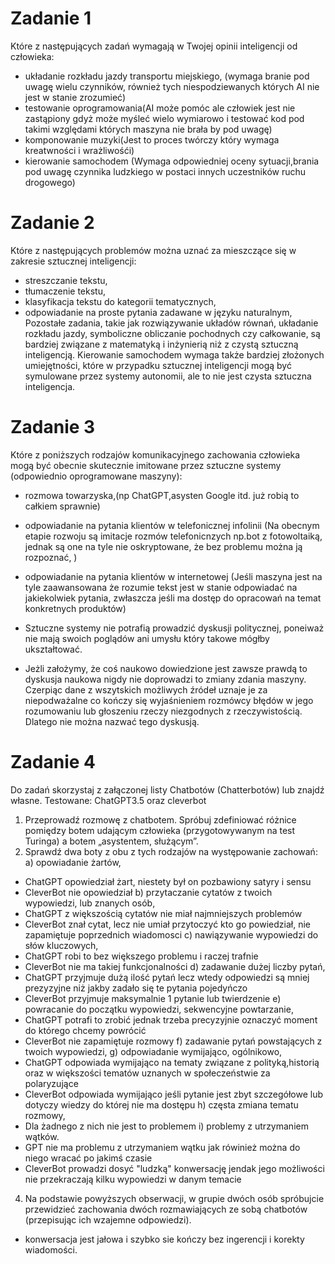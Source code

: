 # Zadanie 1
Które z następujących zadań wymagają w Twojej opinii inteligencji od człowieka:
- układanie rozkładu jazdy transportu miejskiego, (wymaga branie pod uwagę wielu czynników, również tych niespodziewanych których AI nie jest w stanie zrozumieć)
- testowanie oprogramowania(AI może pomóc ale człowiek jest nie zastąpiony gdyż może myśleć wielo wymiarowo i testować kod pod takimi względami których maszyna nie brała by pod uwagę)
- komponowanie muzyki(Jest to proces twórczy który wymaga kreatwności i wrażliwośći)
- kierowanie samochodem (Wymaga odpowiedniej oceny sytuacji,brania pod uwagę czynnika ludzkiego w postaci innych uczestników ruchu drogowego)
# Zadanie 2
Które z następujących problemów można uznać za mieszczące się w zakresie sztucznej
inteligencji:
- streszczanie tekstu,
- tłumaczenie tekstu,
- klasyfikacja tekstu do kategorii tematycznych,
- odpowiadanie na proste pytania zadawane w języku naturalnym,
Pozostałe zadania, takie jak rozwiązywanie układów równań, układanie rozkładu jazdy, symboliczne obliczanie pochodnych czy całkowanie, są bardziej związane z matematyką i inżynierią niż z czystą sztuczną inteligencją. Kierowanie samochodem wymaga także bardziej złożonych umiejętności, które w przypadku sztucznej inteligencji mogą być symulowane przez systemy autonomii, ale to nie jest czysta sztuczna inteligencja.
# Zadanie 3
Które z poniższych rodzajów komunikacyjnego zachowania człowieka mogą być
obecnie skutecznie imitowane przez sztuczne systemy (odpowiednio oprogramowane
maszyny):
- rozmowa towarzyska,(np ChatGPT,asysten Google itd. już robią to całkiem sprawnie)
- odpowiadanie na pytania klientów w telefonicznej infolinii (Na obecnym etapie rozwoju są imitacje rozmów telefonicnzych np.bot z fotowoltaiką, jednak są one na tyle nie oskryptowane, że bez problemu można ją rozpoznać, )
- odpowiadanie na pytania klientów w internetowej  (Jeśli maszyna jest na tyle zaawansowana że rozumie tekst jest w stanie odpowiadać na jakiekolwiek pytania, zwłaszcza jeśli ma dostęp do opracowań na temat konkretnych produktów)

- Sztuczne systemy nie potrafią prowadzić dyskusji politycznej, poneiważ nie mają swoich poglądów ani umysłu który takowe mógłby ukształtować.
- Jeżli założymy, że coś naukowo dowiedzione jest zawsze prawdą to dyskusja naukowa nigdy nie doprowadzi to zmiany zdania maszyny. Czerpiąc dane z wszytskich możliwych źródeł uznaje je za niepodważalne co kończy się wyjaśnieniem rozmówcy błędów w jego rozumowaniu lub głoszeniu rzeczy niezgodnych z rzeczywistością. Dlatego nie można nazwać tego dyskusją. 

# Zadanie 4
Do zadań skorzystaj z załączonej listy Chatbotów (Chatterbotów) lub znajdź własne.
Testowane: ChatGPT3.5 oraz cleverbot
1. Przeprowadź rozmowę z chatbotem. Spróbuj zdefiniować różnice pomiędzy
botem udającym człowieka (przygotowywanym na test Turinga) a botem
„asystentem, służącym”.
2. Sprawdź dwa boty z obu z tych rodzajów na występowanie zachowań:
a) opowiadanie żartów,
- ChatGPT opowiedział żart, niestety był on pozbawiony satyry i sensu
- CleverBot nie opowiedział
b) przytaczanie cytatów z twoich wypowiedzi, lub znanych osób,
- ChatGPT z większością cytatów nie miał najmniejszych problemów
- CleverBot znał cytat, lecz nie umiał przytoczyć kto go powiedział, nie zapamiętuje poprzednich wiadomosci
c) nawiązywanie wypowiedzi do słów kluczowych,
- ChatGPT robi to bez większego problemu i raczej trafnie
- CleverBot nie ma takiej funkcjonalności
d) zadawanie dużej liczby pytań,
- ChatGPT przyjmuje dużą ilość pytań lecz wtedy odpowiedzi są mniej prezyzyjne niż jakby zadało się te pytania pojedyńczo
- CleverBot przyjmuje maksymalnie 1 pytanie lub twierdzenie
e) powracanie do początku wypowiedzi, sekwencyjne powtarzanie,
- ChatGPT potrafi to zrobić jednak trzeba precyzyjnie oznaczyć moment do którego chcemy powrócić
- CleverBot nie zapamiętuje rozmowy
f) zadawanie pytań powstających z twoich wypowiedzi,
g) odpowiadanie wymijająco, ogólnikowo,
- ChatGPT odpowiada wymijająco na tematy związane z polityką,historią oraz w większości tematów uznanych w społeczeństwie za polaryzujące
- CleverBot odpowiada wymijająco jeśli pytanie jest zbyt szczegółowe lub dotyczy wiedzy do której nie ma dostępu
h) częsta zmiana tematu rozmowy,
- Dla żadnego z nich nie jest to problemem
i) problemy z utrzymaniem wątków.
- GPT nie ma problemu z utrzymaniem wątku jak rówinież można do niego wracać po jakimś czasie
- CleverBot prowadzi dosyć "ludzką" konwersację jendak jego możliwości nie przekraczają kilku wypowiedzi w danym temacie
4. Na podstawie powyższych obserwacji, w grupie dwóch osób spróbujcie przewidzieć zachowania dwóch rozmawiających ze sobą chatbotów (przepisując ich
wzajemne odpowiedzi).
- konwersacja jest jałowa i szybko sie kończy bez ingerencji i korekty wiadomości.

